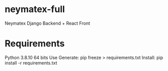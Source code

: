 # neymatex-full
Neymatex Django Backend + React Front

# Requirements
  Python 3.8.10 64 bits
  Use
    Generate: pip freeze > requirements.txt
    Install: pip install -r requirements.txt